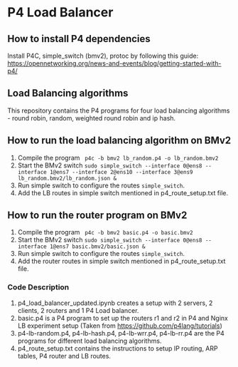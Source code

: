 # P4 Load Balancer

## How to install P4 dependencies

Install P4C, simple_switch (bmv2), protoc by following this guide: https://opennetworking.org/news-and-events/blog/getting-started-with-p4/

## Load Balancing algorithms

This repository contains the P4 programs for four load balancing algorithms - round robin, random, weighted round robin and ip hash.

## How to run the load balancing algorithm on BMv2

1. Compile the program ``` p4c -b bmv2 lb_random.p4 -o lb_random.bmv2```
2. Start the BMv2 switch ``` sudo simple_switch --interface 0@ens8 --interface 1@ens7 --interface 2@ens10 --interface 3@ens9 lb_random.bmv2/lb_random.json & ```
3. Run simple switch to configure the routes ```simple_switch```.
4. Add the LB routes in simple switch mentioned in p4_route_setup.txt file.

## How to run the router program on BMv2

1. Compile the program ``` p4c -b bmv2 basic.p4 -o basic.bmv2```
2. Start the BMv2 switch ``` sudo simple_switch --interface 0@ens8 --interface 1@ens7 basic.bmv2/basic.json & ```
3. Run simple switch to configure the routes ```simple_switch```.
4. Add the router routes in simple switch mentioned in p4_route_setup.txt file.

### Code Description

1. p4_load_balancer_updated.ipynb creates a setup with 2 servers, 2 clients, 2 routers and 1 P4 Load balancer.
2. basic.p4 is a P4 program to set up the routers r1 and r2 in P4 and Nginx LB experiment setup (Taken from https://github.com/p4lang/tutorials)
3. p4-lb-random.p4, p4-lb-hash.p4, p4-lb-wrr.p4, p4-lb-rr.p4 are the P4 programs for different load balancing algorithms.
4. p4_route_setup.txt contains the instructions to setup IP routing, ARP tables, P4 router and LB routes.

